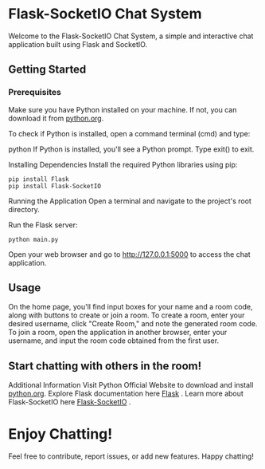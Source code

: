 # Flask-SocketIO Chat System

Welcome to the Flask-SocketIO Chat System, a simple and interactive chat application built using Flask and SocketIO.

## Getting Started

### Prerequisites

Make sure you have Python installed on your machine. If not, you can download it from [python.org](https://www.python.org/).

To check if Python is installed, open a command terminal (cmd) and type:

python
If Python is installed, you'll see a Python prompt. Type exit() to exit.

Installing Dependencies
Install the required Python libraries using pip:
```
pip install Flask
pip install Flask-SocketIO
```
Running the Application
Open a terminal and navigate to the project's root directory.

Run the Flask server:

```
python main.py
```

Open your web browser and go to http://127.0.0.1:5000 to access the chat application.
## Usage
On the home page, you'll find input boxes for your name and a room code, along with buttons to create or join a room.
To create a room, enter your desired username, click "Create Room," and note the generated room code.
To join a room, open the application in another browser, enter your username, and input the room code obtained from the first user.
## Start chatting with others in the room!
Additional Information
Visit Python Official Website to download and install [python.org](https://www.python.org/).
Explore Flask documentation here [Flask](https://flask.palletsprojects.com/en/3.0.x/) .
Learn more about Flask-SocketIO here [Flask-SocketIO](https://flask-socketio.readthedocs.io/en/latest/) .
# Enjoy Chatting!
Feel free to contribute, report issues, or add new features. Happy chatting!
